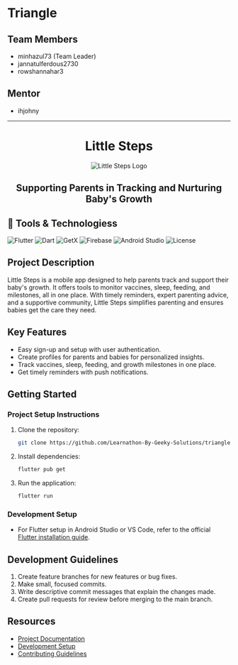
# Triangle

## Team Members
- minhazul73 (Team Leader)
- jannatulferdous2730
- rowshannahar3

## Mentor
- ihjohny

---

[//]: # (<center><h1>Little Steps <img src="assets/img.png" alt="Project Logo" style="vertical-align: middle; width: 50px;"/></h1></center>)

<h1 align="center"  style="vertical-align: middle;" >
   Little Steps
 </h1>

<div align="center">

![Little Steps Logo](https://raw.githubusercontent.com/Learnathon-By-Geeky-Solutions/triangle/feature/auth/assets/images/app_logo.png)

<h2>Supporting Parents in Tracking and Nurturing Baby's Growth</h2>
</div>

## 📌 Tools & Technologiess
![Flutter](https://img.shields.io/badge/Flutter-3.10-blue?logo=flutter&logoColor=white)
![Dart](https://img.shields.io/badge/Dart-3.0-blue?logo=dart&logoColor=white)
![GetX](https://img.shields.io/badge/GetX-State_Management-purple?logo=getx&logoColor=white)
![Firebase](https://img.shields.io/badge/Firebase-PostgreSQL-brightgreen?logo=firebase)
![Android Studio](https://img.shields.io/badge/Android_Studio-Giraffe-green?logo=androidstudio&logoColor=white)
![License](https://img.shields.io/badge/License-MIT-yellow.svg)

## Project Description
Little Steps is a mobile app designed to help parents track and support their baby's growth. It offers tools to monitor vaccines, sleep, feeding, and milestones, all in one place. With timely reminders, expert parenting advice, and a supportive community, Little Steps simplifies parenting and ensures babies get the care they need.

## Key Features
- Easy sign-up and setup with user authentication.
- Create profiles for parents and babies for personalized insights.
- Track vaccines, sleep, feeding, and growth milestones in one place.
- Get timely reminders with push notifications.

[//]: # (## Side Features)

[//]: # (- Light and dark mode for user interface personalization.)

[//]: # (- Engaging user experience with animations.)

[//]: # (- Offline access to data for uninterrupted usage.)

[//]: # (- Multi-device synchronization via Firebase.)

## Getting Started
### Project Setup Instructions
1. Clone the repository:
   ```bash
   git clone https://github.com/Learnathon-By-Geeky-Solutions/triangle.git
   ```
2. Install dependencies:
   ```bash
   flutter pub get
3. Run the application:
   ```bash
   flutter run
   ```

### Development Setup
- For Flutter setup in Android Studio or VS Code, refer to the official [Flutter installation guide](https://flutter.dev/docs/get-started/install).

## Development Guidelines
1. Create feature branches for new features or bug fixes.
2. Make small, focused commits.
3. Write descriptive commit messages that explain the changes made.
4. Create pull requests for review before merging to the main branch.

## Resources
- [Project Documentation](docs/)
- [Development Setup](docs/setup.md)
- [Contributing Guidelines](CONTRIBUTING.md)
